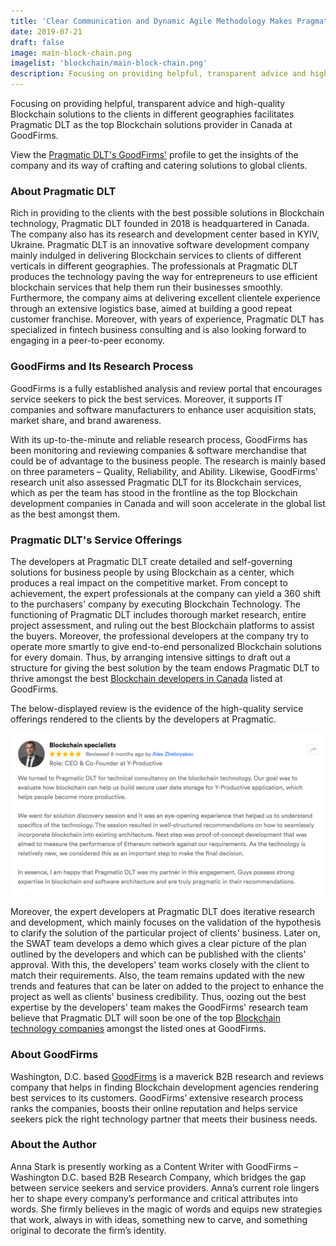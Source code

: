 ```yaml
---
title: 'Clear Communication and Dynamic Agile Methodology Makes Pragmatic DLT Stand out Exclusively at GoodFirms'
date: 2019-07-21
draft: false
image: main-block-chain.png
imagelist: 'blockchain/main-block-chain.png'
description: Focusing on providing helpful, transparent advice and high-quality Blockchain solutions to the clients in different geographies facilitates Pragmatic DLT as the top Blockchain solutions provider in Canada at GoodFirms.
---
```


Focusing on providing helpful, transparent advice and high-quality Blockchain solutions to the clients in different geographies facilitates Pragmatic DLT as the top Blockchain solutions provider in Canada at GoodFirms.

View the [Pragmatic DLT's GoodFirms'](https://www.goodfirms.co/company/pragmatic-dlt-inc/ "Pragmatic DLT's GoodFirms'") profile to get the insights of the company and its way of crafting and catering solutions to global clients.

### About Pragmatic DLT

Rich in providing to the clients with the best possible solutions in Blockchain technology, Pragmatic DLT founded in 2018 is headquartered in Canada. The company also has its research and development center based in KYIV, Ukraine. Pragmatic DLT is an innovative software development company mainly indulged in delivering Blockchain services to clients of different verticals in different geographies. The professionals at Pragmatic DLT produces the technology paving the way for entrepreneurs to use efficient blockchain services that help them run their businesses smoothly. Furthermore, the company aims at delivering excellent clientele experience through an extensive logistics base, aimed at building a good repeat customer franchise. Moreover, with years of experience, Pragmatic DLT has specialized in fintech business consulting and is also looking forward to engaging in a peer-to-peer economy.

### GoodFirms and Its Research Process

GoodFirms is a fully established analysis and review portal that encourages service seekers to pick the best services. Moreover, it supports IT companies and software manufacturers to enhance user acquisition stats, market share, and brand awareness.

With its up-to-the-minute and reliable research process, GoodFirms has been monitoring and reviewing companies & software merchandise that could be of advantage to the business people. The research is mainly based on three parameters – Quality, Reliability, and Ability. Likewise, GoodFirms' research unit also assessed Pragmatic DLT for its Blockchain services, which as per the team has stood in the frontline as the top Blockchain development companies in Canada and will soon accelerate in the global list as the best amongst them.

### Pragmatic DLT's Service Offerings

The developers at Pragmatic DLT create detailed and self-governing solutions for business people by using Blockchain as a center, which produces a real impact on the competitive market. From concept to achievement, the expert professionals at the company can yield a 360 shift to the purchasers' company by executing Blockchain Technology. The functioning of Pragmatic DLT includes thorough market research, entire project assessment, and ruling out the best Blockchain platforms to assist the buyers. Moreover, the professional developers at the company try to operate more smartly to give end-to-end personalized Blockchain solutions for every domain. Thus, by arranging intensive sittings to draft out a structure for giving the best solution by the team endows Pragmatic DLT to thrive amongst the best [Blockchain developers in Canada](https://www.goodfirms.co/directory/country/list-blockchain-technology-companies/canada 'Blockchain developers in Canada') listed at GoodFirms.

The below-displayed review is the evidence of the high-quality service offerings rendered to the clients by the developers at Pragmatic.

![screen](screen-users.png)

Moreover, the expert developers at Pragmatic DLT does iterative research and development, which mainly focuses on the validation of the hypothesis to clarify the solution of the particular project of clients' business. Later on, the SWAT team develops a demo which gives a clear picture of the plan outlined by the developers and which can be published with the clients' approval. With this, the developers' team works closely with the client to match their requirements. Also, the team remains updated with the new trends and features that can be later on added to the project to enhance the project as well as clients' business credibility. Thus, oozing out the best expertise by the developers' team makes the GoodFirms' research team believe that Pragmatic DLT will soon be one of the top [Blockchain technology companies](https://www.goodfirms.co/directory/services/list-blockchain-technology-companies 'Blockchain technology companies') amongst the listed ones at GoodFirms.

### About GoodFirms

Washington, D.C. based [GoodFirms](https://www.goodfirms.co/ 'GoodFirms') is a maverick B2B research and reviews company that helps in finding Blockchain development agencies rendering best services to its customers. GoodFirms’ extensive research process ranks the companies, boosts their online reputation and helps service seekers pick the right technology partner that meets their business needs.

### About the Author

Anna Stark is presently working as a Content Writer with GoodFirms – Washington D.C. based B2B Research Company, which bridges the gap between service seekers and service providers. Anna’s current role lingers her to shape every company’s performance and critical attributes into words. She firmly believes in the magic of words and equips new strategies that work, always in with ideas, something new to carve, and something original to decorate the firm’s identity.
